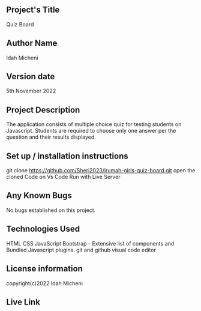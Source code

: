 ## Project's Title
   Quiz Board
## Author Name
   Idah Micheni
## Version date
   5th November 2022
## Project Description
  The application consists of multiple choice quiz for testing students on Javascript. Students are required to choose only one answer per the question and their results displayed.
## Set up / installation instructions
  git clone https://github.com/Sheri2023/irumah-girls-quiz-board.git
  open the cloned Code on Vs Code
  Run with Live Server
## Any Known Bugs
  No bugs established on this project.
## Technologies Used
  HTML 
  CSS
  JavaScript
  Bootstrap - Extensive list of components and Bundled Javascript plugins.
  git and github
  visual code editor
## License information
  copyright(c)2022 Idah Micheni

## Live Link
